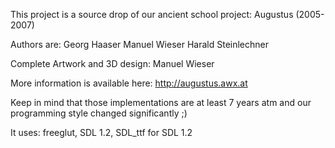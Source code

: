 This project is a source drop of our ancient school project: Augustus (2005-2007)

Authors are:
Georg Haaser
Manuel Wieser
Harald Steinlechner

Complete Artwork and 3D design:
Manuel Wieser

More information is available here: http://augustus.awx.at

Keep in mind that those implementations are at least 7 years atm and our programming style
changed significantly ;)

It uses: freeglut, SDL 1.2, SDL_ttf for SDL 1.2